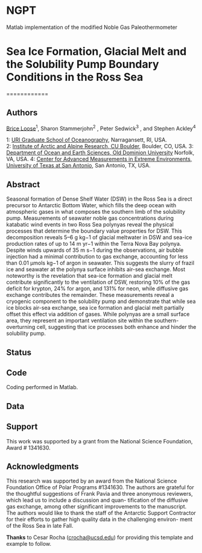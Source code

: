 # NGPT
Matlab implementation of the modified Noble Gas Paleothermometer
# Sea Ice Formation, Glacial Melt and the Solubility Pump Boundary Conditions in the Ross Sea
============

Authors
--------
[Brice Loose](https://bloose.github.io)<sup>1</sup>, Sharon Stammerjohn<sup>2</sup> , Peter Sedwick<sup>3</sup> , and Stephen Ackley<sup>4</sup>

1: [URI Graduate School of Oceanography](https://web.uri.edu/gso/), Narragansett, RI, USA.<br>
2: [Institute of Arctic and Alpine Research, CU Boulder](https://www.colorado.edu/instaar/),  Boulder, CO, USA.
3: [Department of Ocean and Earth Sciences, Old Dominion University](https://www.odu.edu/oes) Norfolk, VA, USA.
4: [Center for Advanced Measurements in Extreme Environments, University of Texas at San Antonio](https://www.utsa.edu/NASA-CAMEE/team.html), San Antonio, TX, USA.

Abstract
--------
Seasonal formation of Dense Shelf Water (DSW) in the Ross Sea is a direct precursor to Antarctic Bottom Water, which fills the deep ocean with atmospheric gases in what composes the southern limb of
the solubility pump. Measurements of seawater noble gas concentrations during katabatic wind events in
two Ross Sea polynyas reveal the physical processes that determine the boundary value properties for DSW. This decomposition reveals 5–6 g kg−1 of glacial meltwater in DSW and sea-ice production rates of up to 14 m yr−1 within the Terra Nova Bay polynya. Despite winds upwards of 35 m s−1 during the observations, air bubble injection had a minimal contribution to gas exchange, accounting for less than 0.01 μmols kg−1 of argon in seawater. This suggests the slurry of frazil ice and seawater at the polynya surface inhibits air-sea exchange. Most noteworthy is the revelation that sea-ice formation and glacial melt contribute significantly to the ventilation of DSW, restoring 10% of the gas deficit for krypton, 24% for argon, and 131% for neon, while diffusive gas exchange contributes the remainder. These measurements reveal a cryogenic component to the solubility pump and demonstrate that while sea ice blocks air-sea exchange, sea ice formation and glacial melt partially offset this effect via addition of gases. While polynyas are a small surface area, they represent an important ventilation site within the southern-overturning cell, suggesting that ice processes both enhance and hinder the solubility pump.

Status
----------

Code
----
Coding performed in Matlab.  

Data
------


Support
-------
This work was supported by a grant from the National Science Foundation, Award # 1341630.

Acknowledgments
----------------
This research was supported by an award from the National Science Foundation Office of Polar Programs #1341630. The authors are grateful for the thoughtful suggestions of Frank Pavia and three anonymous reviewers, which lead us to include a discussion and quan- tification of the diffusive gas exchange, among other significant improvements to the manuscript. The authors would like to thank the staff of the Antarctic Support Contractor for their efforts to gather high quality data in the challenging environ- ment of the Ross Sea in late Fall.

**Thanks** to Cesar Rocha (crocha@ucsd.edu) for providing this template and example to follow.
